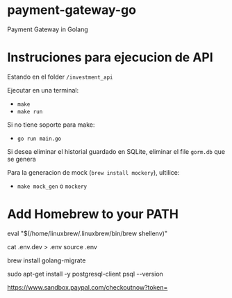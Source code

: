 # payment-gateway-go
Payment Gateway in Golang





# Instruciones para ejecucion de API

Estando en el folder `/investment_api`

Ejecutar en una terminal:

- `make`
- `make run`

Si no tiene soporte para make:

- `go run main.go`

Si desea eliminar el historial guardado en SQLite, eliminar el file `gorm.db` que se genera

Para la generacion de mock (`brew install mockery`), ultilice:

- `make mock_gen` o `mockery`

# Add Homebrew to your PATH

eval "$(/home/linuxbrew/.linuxbrew/bin/brew shellenv)"


cat .env.dev > .env
source .env

brew install golang-migrate


sudo apt-get install -y postgresql-client
psql --version


https://www.sandbox.paypal.com/checkoutnow?token=